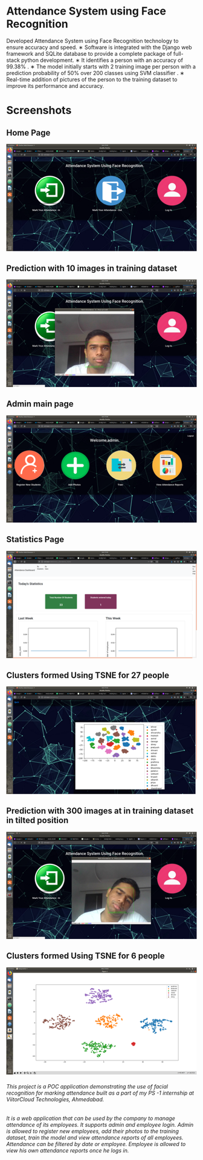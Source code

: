 # Attendance System using Face Recognition

Developed Attendance System using Face Recognition technology to ensure accuracy and speed.
∗ Software is integrated with the Django web framework and SQLite database to provide a complete package of full-stack python development.
∗ It identifies a person with an accuracy of 99.38% .
∗ The model initially starts with 2 training image per person with a prediction probability of 50% over 200 classes using SVM classifier .
∗ Real-time addition of pictures of the person to the training dataset to improve its performance and accuracy.

# Screenshots
## Home Page
![alt text](https://github.com/GoelPratyush/attendance-system/blob/master/Screenshots/Screenshot%20from%202020-08-22%2001-43-53.png)

## Prediction with 10 images in training dataset
![alt text](https://github.com/GoelPratyush/attendance-system/blob/master/Screenshots/Screenshot%20from%202020-08-22%2001-44-15.png)

## Admin main page
![alt text](https://github.com/GoelPratyush/attendance-system/blob/master/Screenshots/Screenshot%20from%202020-08-22%2001-44-35.png)

## Statistics Page
![alt text](https://github.com/GoelPratyush/attendance-system/blob/master/Screenshots/Screenshot%20from%202020-08-22%2001-44-51.png)

## Clusters formed Using TSNE for 27 people
![alt text](https://github.com/GoelPratyush/attendance-system/blob/master/Screenshots/Screenshot%20from%202020-08-22%2001-52-09.png)

## Prediction with 300 images at in training dataset in tilted position 
![alt text](https://github.com/GoelPratyush/attendance-system/blob/master/Screenshots/Screenshot%20from%202020-08-22%2001-56-40.png)

## Clusters formed Using TSNE for 6 people
![alt text](https://github.com/GoelPratyush/attendance-system/blob/master/Screenshots/Screenshot%20from%202019-06-26%2018-53-37.png)

###### This project is a POC application demonstrating the use of facial recognition for marking attendance built as a part of my PS -1 internship at ViitorCloud Technologies, Ahmedabad.
###### It is a web application that can be used by the company to manage attendance of its employees. It supports admin and employee login. Admin is allowed to register new employees, add their photos to the training dataset, train the model and view attendance reports of all employees. Attendance can be filtered by date or employee. Employee is allowed to view his own attendance reports once he logs in.
